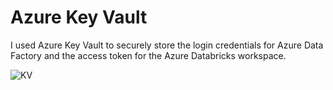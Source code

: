 # Azure Key Vault
I used Azure Key Vault to securely store the login credentials for Azure Data Factory and the access token for the Azure Databricks workspace.

![KV](https://i.postimg.cc/Gp7Mct0L/kv.png)
